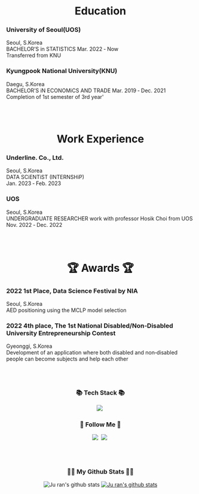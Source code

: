 <h1 align="center"> 
 Education 
</h3>
  

 ### University of Seoul(UOS)

  Seoul, S.Korea
  <br> BACHELOR’S in STATISTICS Mar. 2022 ‑ Now
  <br> Transferred from KNU

  

### Kyungpook National University(KNU)


  Daegu, S.Korea
  <br> BACHELOR’S iN ECONOMiCS AND TRADE Mar. 2019 ‑ Dec. 2021
  <br> Completion of 1st semester of 3rd year'
 

 <br>
 <br>
  
<h1 align="center"> 
 Work Experience
</h3>
  
### **Underline. Co., Ltd.**
  Seoul, S.Korea
  <br> DATA SCiENTiST (INTERNSHiP) 
  <br> Jan. 2023 ‑ Feb. 2023

  
### **UOS**
  Seoul, S.Korea
  <br> UNDERGRADUATE RESEARCHER work with professor Hosik Choi from UOS
  <br> Nov. 2022 ‑ Dec. 2022

  
 <br>
 <br>
  
<h1 align="center"> 
 🏆 Awards 🏆 
</h3>
  
### 2022  **1st Place**, Data Science Festival by NIA
  Seoul, S.Korea
  <br> AED positioning using the MCLP model selection

  
### 2022 **4th place**, The 1st National Disabled/Non‑Disabled University Entrepreneurship Contest 
  Gyeonggi, S.Korea
  <br>  Development of an application where both disabled and non‑disabled people can become subjects and help each other
  
 <br>
 <br>
 
<h3 align="center">📚 Tech Stack 📚</h3>
<p align="center">
  <img src="https://img.shields.io/badge/Python-3766AB?style=flat-square&logo=Python&logoColor=white"/></a>&nbsp 
</p>


 
<h3 align="center">🌈 Follow Me 🌈</h3>
<p align="center">
  <a href="https://velog.io/@juuurr"><img src="https://img.shields.io/badge/Tech%20Blog-11B48A?style=flat-square&logo=Vimeo&logoColor=white&link=https://velog.io/@hyeinisfree"/></a>&nbsp
  <a href="https://www.instagram.com/juuu_rr/"><img src="https://img.shields.io/badge/Instagram-E4405F?style=flat-square&logo=Instagram&logoColor=white&link=https://www.instagram.com/hye_inisfree/"/></a>&nbsp
</p>

 <br>
 <br>
 
<h3 align="center">👩‍💻 My Github Stats 👩‍💻</h3>
<div align="center">

![Ju ran's github stats](https://github-readme-stats.vercel.app/api?username=Jurannn&show_icons=true)
[![Ju ran's github stats](https://github-readme-stats.vercel.app/api/top-langs/?username=Jurannn&show_icons=true&hide_border=true&title_color=004386&icon_color=004386&layout=compact)](https://github.com/Jurannn)


<!--
**Jurannn/Jurannn** is a ✨ _special_ ✨ repository because its `README.md` (this file) appears on your GitHub profile.

Here are some ideas to get you started:

- 🔭 I’m currently working on ...
- 🌱 I’m currently learning ...
- 👯 I’m looking to collaborate on ...
- 🤔 I’m looking for help with ...
- 💬 Ask me about ...
- 📫 How to reach me: ...
- 😄 Pronouns: ...
- ⚡ Fun fact: ...
-->
